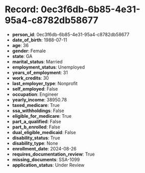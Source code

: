 # Record: 0ec3f6db-6b85-4e31-95a4-c8782db58677

- **person_id**: 0ec3f6db-6b85-4e31-95a4-c8782db58677
- **date_of_birth**: 1988-07-11
- **age**: 36
- **gender**: Female
- **state**: GA
- **marital_status**: Married
- **employment_status**: Unemployed
- **years_of_employment**: 31
- **work_credits**: 30
- **last_employer_type**: Nonprofit
- **self_employed**: False
- **occupation**: Engineer
- **yearly_income**: 38950.78
- **taxed_medicare**: True
- **ssa_withholdings**: False
- **eligible_for_medicare**: True
- **part_a_qualified**: False
- **part_b_enrolled**: False
- **dual_eligible_medicaid**: False
- **disability_status**: True
- **disability_type**: None
- **enrollment_date**: 2024-08-26
- **requires_documentation_review**: True
- **missing_documents**: SSA-1099
- **application_status**: Under Review